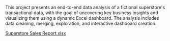This project presents an end-to-end data analysis of a fictional superstore's transactional data, with the goal of uncovering key business insights and visualizing them using a dynamic Excel dashboard. The analysis includes data cleaning, merging, exploration, and interactive dashboard creation.


[Superstore Sales Report.xlsx](https://github.com/user-attachments/files/22223131/Superstore.Sales.Report.xlsx)
